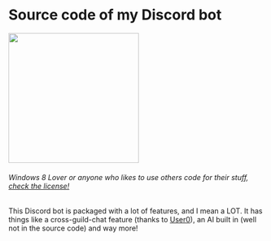 # Source code of my Discord bot
<img src="https://c.tenor.com/0E3QjCQLIj0AAAAC/tenor.gif" width="256" height="256" />
<h6>Windows 8 Lover or anyone who likes to use others code for their stuff, <a href="https://github.com/winbo-yml-exe/winbo-bot/blob/main/LICENSE">check the license!</a></h6>

This Discord bot is packaged with a lot of features, and I mean a LOT. It has things like a cross-guild-chat feature (thanks to [User0](https://github.com/user0-07161)), an AI built in (well not in the source code) and way more!
